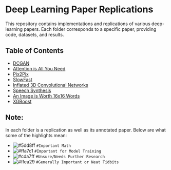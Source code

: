 # Deep Learning Paper Replications

This repository contains implementations and replications of various deep-learning papers. Each folder corresponds to a specific paper, providing code, datasets, and results.

## Table of Contents

- [DCGAN](/AIAYN)
- [Attention is All You Need](/dc_gan)
- [Pix2Pix](/pix2pix)
- [SlowFast](/slowfast)
- [Inflated 3D Convolutional Networks](/inflated3d_covnet)
- [Speech Synthesis](/speech_synthesis)
- [An Image is Worth 16x16 Words](/ViT)
- [XGBoost](/xgboost)

## Note:
In each folder is a replication as well as its annotated paper. Below are what some of the highlights mean:
- ![#5dd8ff](https://placehold.co/15x15/5dd8ff/5dd8ff.png) `#Important Math`
- ![#ffa7c1](https://placehold.co/15x15/ffa7c1/ffa7c1.png) `#Important for Model Training`
- ![#cda7ff](https://placehold.co/15x15/cda7ff/cda7ff.png) `#Unsure/Needs Further Research`
- ![#ffea29](https://placehold.co/15x15/ffea29/ffea29.png) `#Generally Important or Neat Tidbits`
